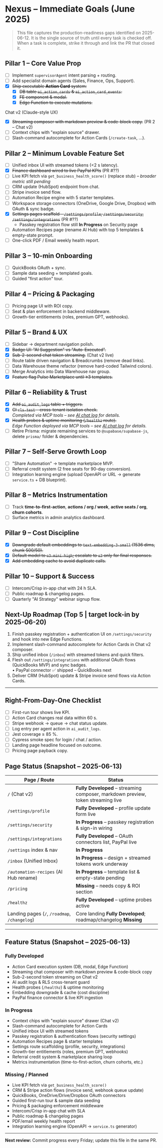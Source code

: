 # Nexus – Immediate Goals (June 2025)

> This file captures the production-readiness gaps identified on 2025-06-12.  It is the single source of truth until every task is checked off.  When a task is complete, strike it through and link the PR that closed it.

## Pillar 1 – Core Value Prop

- [ ] Implement `supervisorAgent` intent parsing + routing.
- [ ] Add specialist domain agents (Sales, Finance, Ops, Support).
- [x] ~~Ship executable **Action Card** system:~~
  - [x] ~~DB table `ai_action_cards` & `ai_action_card_events`.~~
  - [x] ~~FE component & modal.~~
  - [x] ~~Edge Function to execute mutations.~~

Chat v2 (Claude-style UX)

- [x] ~~Streaming composer with markdown preview & code-block copy.~~ (PR 2 – Chat v2)
- [ ] Context chips with "explain source" drawer.
- [ ] Slash-command autocomplete for Action Cards (`/create-task`, ...).

## Pillar 2 – Minimum Lovable Feature Set

- [ ] Unified inbox UI with streamed tokens (<2 s latency).
- [x] ~~Finance dashboard wired to live PayPal KPIs~~ (PR #??)
- [ ] Live KPI fetch via `get_business_health_score()` (replace stub) – _broader metric still pending_
- [ ] CRM update (HubSpot) endpoint from chat.
- [ ] Stripe invoice send flow.
- [ ] Automation Recipe engine with 5 starter templates.
- [ ] Workspace storage connectors (OneDrive, Google Drive, Dropbox) with OAuth & sync badge.
- [x] ~~Settings pages scaffold – `/settings/profile`, `/settings/security`, `/settings/integrations`~~ (PR #??)  
  - Passkey registration flow still **In Progress** on Security page
- [ ] Automation Recipes page (rename AI Hub) with top 5 templates & empty-state prompt.
- [ ] One-click PDF / Email weekly health report.

## Pillar 3 – 10-min Onboarding

- [ ] QuickBooks OAuth + sync.
- [ ] Sample data seeding + templated goals.
- [ ] Guided "first action" tour.

## Pillar 4 – Pricing & Packaging

- [ ] Pricing page UI with ROI copy.
- [ ] Seat & plan enforcement in backend middleware.
- [ ] Growth-tier entitlements (roles, premium GPT, webhooks).

## Pillar 5 – Brand & UX

- [ ] Sidebar → department navigation polish.
- [x] ~~Badge UI: "AI Suggestion" vs "Auto-Executed".~~
- [x] ~~Sub-2-second chat token streaming.~~ (Chat v2 live)
- [ ] Route table driven navigation & Breadcrumbs (remove dead links).
- [ ] Data Warehouse theme refactor (remove hard-coded Tailwind colors).
- [ ] Merge Analytics into Data Warehouse nav group.
- [x] ~~Feature flag Pulse Marketplace until ≥3 templates.~~

## Pillar 6 – Reliability & Trust

- [x] ~~Add `ai_audit_logs` table + triggers.~~
- [x] ~~CI `rls-test` – cross-tenant isolation check.~~  
    _Completed via MCP tools – see [AI chat log](#) for details._
- [x] ~~Health probes & uptime monitoring (`/healthz` route).~~  
    _Edge Function deployed via MCP tools – see [AI chat log](#) for details._
- [ ] Retire Prisma: migrate remaining services to `@supabase/supabase-js`, delete `prisma/` folder & dependencies.

## Pillar 7 – Self-Serve Growth Loop

- [ ] "Share Automation" → template marketplace MVP.
- [ ] Referral credit system (2 free seats for 90-day conversion).
- [ ] Integration learning engine (upload OpenAPI or URL → generate `service.ts` + DB blueprint).

## Pillar 8 – Metrics Instrumentation

- [ ] Track **time-to-first-action**, **actions / org / week**, **active seats / org**, **churn cohorts**.
- [ ] Surface metrics in admin analytics dashboard.

## Pillar 9 – Cost Discipline

- [x] ~~Downgrade default embeddings to `text-embedding-3-small` (1536 dims, chunk 500/50).~~
- [x] ~~Default model to `o3-mini-high`; escalate to `o3` only for final responses.~~
- [x] ~~Add embedding cache to avoid duplicate calls.~~

## Pillar 10 – Support & Success

- [ ] Intercom/Crisp in-app chat with 24 h SLA.
- [ ] Public roadmap & changelog pages.
- [ ] Quarterly "AI Strategy" webinar signup flow.

## Next-Up Roadmap (Top 5 | target lock-in by 2025-06-20)

1. Finish passkey registration + authentication UI on `/settings/security` and hook into new Edge Functions.
2. Implement slash-command autocomplete for Action Cards in Chat v2 composer.
3. Ship unified inbox (`/inbox`) with streamed tokens and quick filters.
4. Flesh out `/settings/integrations` with additional OAuth flows (QuickBooks MVP) and sync badges.  
   • PayPal connector ✅ shipped – QuickBooks next
5. Deliver CRM (HubSpot) update & Stripe invoice send flows via Action Cards.

---

## Right-From-Day-One Checklist

- [ ] First-run tour shows live KPI.
- [ ] Action Card changes real data within 60 s.
- [ ] Stripe webhook → queue → chat status update.
- [ ] Log entry per agent action in `ai_audit_logs`.
- [ ] Jest coverage ≥ 85 %.
- [ ] Cypress smoke spec for login / chat / action.
- [ ] Landing page headline focused on outcome.
- [ ] Pricing page payback copy.

## Page Status (Snapshot – 2025-06-13)

| Page / Route | Status |
|--------------|--------|
| `/` (Chat v2) | **Fully Developed** – streaming composer, markdown preview, token streaming live |
| `/settings/profile` | **Fully Developed** – profile update form live |
| `/settings/security` | **In Progress** – passkey registration & sign-in wiring |
| `/settings/integrations` | **Fully Developed** – OAuth connectors list, PayPal live |
| `/settings` index & nav | **In Progress** |
| `/inbox` (Unified Inbox) | **In Progress** – design + streamed tokens work underway |
| `/automation-recipes` (AI Hub rename) | **In Progress** – template list & empty-state pending |
| `/pricing` | **Missing** – needs copy & ROI section |
| `/healthz` | **Fully Developed** – uptime probes active |
| Landing pages (`/`, `/roadmap`, `/changelog`) | Core landing **Fully Developed**; roadmap/changelog **Missing** |

---

## Feature Status (Snapshot – 2025-06-13)

### Fully Developed

- Action Card execution system (DB, modal, Edge Function)
- Streaming chat composer with markdown preview & code-block copy
- Sub-2-second token streaming on Chat v2
- AI audit logs & RLS cross-tenant guard
- Health probes (`/healthz`) & uptime monitoring
- Embedding downgrade & cache (cost discipline)
- PayPal finance connector & live KPI ingestion

### In Progress

- Context chips with "explain source" drawer (Chat v2)
- Slash-command autocomplete for Action Cards
- Unified inbox UI with streamed tokens
- Passkey registration & authentication flows (security settings)
- Automation Recipes page & starter templates
- Settings route scaffolding (profile, security, integrations)
- Growth-tier entitlements (roles, premium GPT, webhooks)
- Referral credit system & marketplace sharing loop
- Metrics instrumentation (time-to-first-action, churn cohorts, etc.)

### Missing / Planned

- Live KPI fetch via `get_business_health_score()`
- CRM & Stripe action flows (invoice send, webhook queue update)
- QuickBooks, OneDrive/Drive/Dropbox OAuth connectors
- Guided first-run tour & sample data seeding
- Pricing & packaging enforcement middleware
- Intercom/Crisp in-app chat with SLA
- Public roadmap & changelog pages
- PDF/email weekly health report
- Integration learning engine (OpenAPI → `service.ts` generator)

---
**Next review:** Commit progress every Friday; update this file in the same PR. 